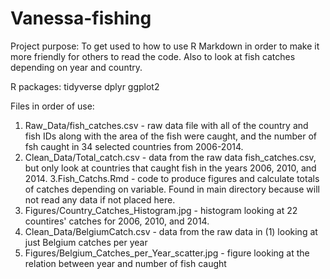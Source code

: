 # Vanessa-fishing

Project purpose: To get used to how to use R Markdown in order to make it more friendly for others to read the code. Also to look at fish catches depending on year and country.

R packages:
tidyverse
dplyr
ggplot2

Files in order of use:
1. Raw_Data/fish_catches.csv - raw data file with all of the country and fish IDs along with the area of the fish were caught, and the number of fsh caught in 34 selected countries from 2006-2014.
2. Clean_Data/Total_catch.csv - data from the raw data fish_catches.csv, but only look at countries that caught fish in the years 2006, 2010, and 2014.
3.Fish_Catchs.Rmd - code to produce figures and calculate totals of catches depending on variable. Found in main directory because will not read any data if not placed here.
4. Figures/Country_Catches_Histogram.jpg - histogram looking at 22 countires' catches for 2006, 2010, and 2014.
5. Clean_Data/BelgiumCatch.csv - data from the raw data in (1) looking at just Belgium catches per year
6. Figures/Belgium_Catches_per_Year_scatter.jpg - figure looking at the relation between year and number of fish caught